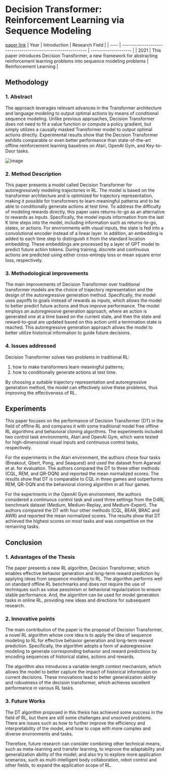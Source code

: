 # Decision Transformer: Reinforcement Learning via Sequence Modeling
[paper link](https://arxiv.org/pdf/2106.01345) 
| Year | Introduction                                                         | Research Field                 |
| ---- | ------------------------------------------------------------ | -------------------- |
| 2021 | This paper introduces Decision Transformer, a new framework for abstracting reinforcement learning problems into sequence modeling problems         | Reinforcement Learning          |

## Methodology

### 1. Abstract
  The approach leverages relevant advances in the Transformer architecture and language modeling to output optimal actions by means of conditional sequence modeling. Unlike previous approaches, Decision Transformer does not need to fit a value function or compute a policy gradient, but simply utilizes a causally masked Transformer model to output optimal actions directly. Experimental results show that the Decision Transformer exhibits comparable or even better performance than state-of-the-art offline reinforcement learning baselines on Atari, OpenAI Gym, and Key-to-Door tasks.

  ![image](https://github.com/Zhang-Bocheng/paper-reading/assets/160409071/34a472f5-fc45-4ae6-b3bb-5491ac751a1c)

### 2. Method Description 
  This paper presents a model called Decision Transformer for autoregressively modeling trajectories in RL. The model is based on the transformer architecture and is optimized for trajectory representation, making it possible for transformers to learn meaningful patterns and to be able to conditionally generate actions at test time. To address the difficulty of modeling rewards directly, this paper uses returns-to-go as an alternative to rewards as inputs. Specifically, the model inputs information from the last K time steps into the model, including information such as returns-to-go, states, or actions. For environments with visual inputs, the state is fed into a convolutional encoder instead of a linear layer. In addition, an embedding is added to each time step to distinguish it from the standard location embedding. These embeddings are processed by a layer of GPT model to predict future action tokens. During training, discrete and continuous actions are predicted using either cross-entropy loss or mean square error loss, respectively.
    
### 3. Methodological improvements
  The main improvements of Decision Transformer over traditional transformer models are the choice of trajectory representation and the design of the autoregressive generation method. Specifically, the model uses payoffs to goals instead of rewards as inputs, which allows the model to better predict future actions and thus improve performance. The model employs an autoregressive generation approach, where an action is generated one at a time based on the current state, and then the state and reward-to-goal are updated based on this action until a termination state is reached. This autoregressive generation approach allows the model to better utilize historical information to guide future decisions.
  
### 4. Issues addressed 
  Decision Transformer solves two problems in traditional RL: 
  1. how to make transformers learn meaningful patterns; 
  2. how to conditionally generate actions at test time.

  By choosing a suitable trajectory representation and autoregressive generation method, the model can effectively solve these problems, thus improving the effectiveness of RL.
  
## Experiments
  This paper focuses on the performance of Decision Transformer (DT) in the field of offline RL and compares it with some traditional model free offline RL algorithms and behavioral cloning algorithms. The experiments included two control task environments, Atari and OpenAI Gym, which were tested for high-dimensional visual inputs and continuous control tasks, respectively.

  For the experiments in the Atari environment, the authors chose four tasks (Breakout, Qbert, Pong, and Seaquest) and used the dataset from Agarwal et al. for evaluation. The authors compared the DT to three other methods (CQL, REM, and QR-DQN) and reported the mean normalized scores. The results show that DT is comparable to CQL in three games and outperforms REM, QR-DQN and the behavioral cloning algorithm in all four games.

  For the experiments in the OpenAI Gym environment, the authors considered a continuous control task and used three settings from the D4RL benchmark dataset (Medium, Medium-Replay, and Medium-Expert). The authors compared the DT with four other methods (CQL, BEAR, BRAC and AWR) and reported the mean normalized scores. The results show that DT achieved the highest scores on most tasks and was competitive on the remaining tasks.
  
## Conclusion

### 1. Advantages of the Thesis
  The paper presents a new RL algorithm, Decision Transformer, which enables effective behavior generation and long-term reward prediction by applying ideas from sequence modeling to RL. The algorithm performs well on standard offline RL benchmarks and does not require the use of techniques such as value pessimism or behavioral regularization to ensure stable performance. And, the algorithm can be used for model generation tasks in online RL, providing new ideas and directions for subsequent research.
  
### 2. Innovative points
  The main contribution of the paper is the proposal of Decision Transformer, a novel RL algorithm whose core idea is to apply the idea of sequence modeling to RL for effective behavior generation and long-term reward prediction. Specifically, the algorithm adopts a form of autoregressive modeling to generate corresponding behavior and reward predictions by encoding sequences of historical states, actions and rewards. 
  
  The algorithm also introduces a variable-length context mechanism, which allows the model to better capture the impact of historical information on current decisions. These innovations lead to better generalization ability and robustness of the decision transformer, which achieves excellent performance in various RL tasks.
  
### 3. Future Works
  The DT algorithm proposed in this thesis has achieved some success in the field of RL, but there are still some challenges and unsolved problems. There are issues such as how to further improve the efficiency and interpretability of the model, and how to cope with more complex and diverse environments and tasks.
  
  Therefore, future research can consider combining other technical means, such as meta-learning and transfer learning, to improve the adaptability and generalization ability of the model; and also try to explore more application scenarios, such as multi-intelligent body collaboration, robot control and other fields, to expand the application scope of RL.
  
